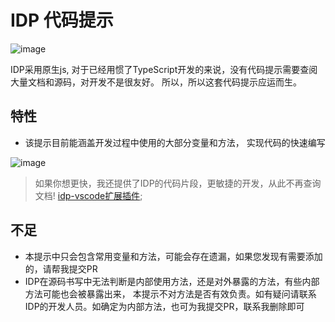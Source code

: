# IDP 代码提示

![image](https://github.com/popingblink/idp-snippet/master/idp.logo.jpg)

IDP采用原生js, 对于已经用惯了TypeScript开发的来说，没有代码提示需要查阅大量文档和源码，对开发不是很友好。
所以，所以这套代码提示应运而生。
## 特性

- 该提示目前能涵盖开发过程中使用的大部分变量和方法， 实现代码的快速编写

![image](https://github.com/popingblink/idp-snippet/master/idp.logo.jpg)

> 如果你想更快，我还提供了IDP的代码片段，更敏捷的开发，从此不再查询文档! [idp-vscode扩展插件](https://baidu.com);

## 不足
- 本提示中只会包含常用变量和方法，可能会存在遗漏，如果您发现有需要添加的，请帮我提交PR
- IDP在源码书写中无法判断是内部使用方法，还是对外暴露的方法，有些内部方法可能也会被暴露出来，
    本提示不对方法是否有效负责。如有疑问请联系IDP的开发人员。如确定为内部方法，也可为我提交PR，联系我删除即可
